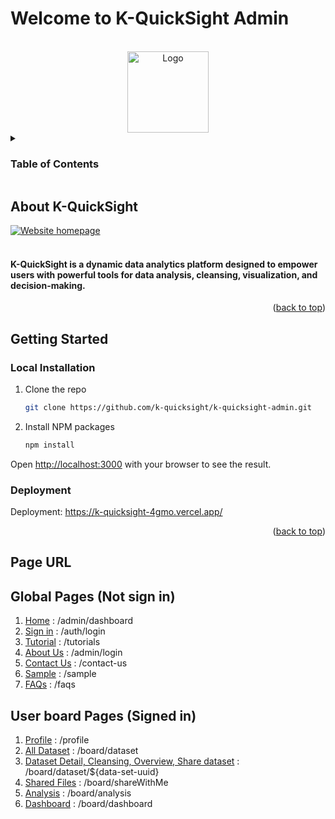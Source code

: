 # Welcome to K-QuickSight Admin
<a name="readme-top"></a>

<!-- PROJECT LOGO -->
<br />
<div align="center">
  <a href="https://k-quicksight-4gmo.vercel.app/">
    <img src="https://photostad-api.istad.co/api/v1/files/2e18bd43c8124c82a9d6859c4d3a35ad.png/" alt="Logo" width="130" height="auto"/>
  </a>
</div>



<!-- TABLE OF CONTENTS -->
<details>
  <summary><h3>Table of Contents</h3></summary>
  <ol>
    <li>
      <a href="#about-k-quicksight">About K-QuickSight</a>
    </li>
    <li>
      <a href="#getting-started">Getting Started</a>
      <ul>
        <li><a href="#local-installation">Local Installation</a></li>
        <li><a href="#deployment">Deployment</a></li>
      </ul>
    </li>
    <li><a href="#page-url">Page URL</a></li>
  </ol>
</details>



<!-- ABOUT THE PROJECT -->
## About K-QuickSight
 <a href="https://k-quicksight-4gmo.vercel.app/">
    <img src="https://photostad-api.istad.co/api/v1/files/63bd5f72ccef461fb7360c13f63e074c.png" alt="Website homepage" width="auto" height="auto"/>
 </a>
<br/>
<br />
<h4>K-QuickSight is a dynamic data analytics platform designed to empower users with powerful tools for data analysis, cleansing, visualization, and decision-making.</h4>

<p align="right">(<a href="#readme-top">back to top</a>)</p>

<!-- GETTING STARTED -->
## Getting Started

### Local Installation


1. Clone the repo
   ```sh
   git clone https://github.com/k-quicksight/k-quicksight-admin.git
   ```
2. Install NPM packages
   ```sh
   npm install
   ```
   
Open [http://localhost:3000](http://localhost:3000) with your browser to see the result.

### Deployment

Deployment: https://k-quicksight-4gmo.vercel.app/

<p align="right">(<a href="#readme-top">back to top</a>)</p>



<!-- Page URL -->
## Page URL

## Global Pages (Not sign in)

01. [Home](https://k-quicksight-4gmo.vercel.app/) : /admin/dashboard
02. [Sign in](https://k-quicksight-4gmo.vercel.app/auth/login) : /auth/login
05. [Tutorial](https://k-quicksight-4gmo.vercel.app/tutorials) : /tutorials
06. [About Us](https://k-quicksight-4gmo.vercel.app/about-us) : /admin/login
07. [Contact Us](https://k-quicksight-4gmo.vercel.app/contact-us) : /contact-us
08. [Sample](https://k-quicksight-4gmo.vercel.app/sample) : /sample
08. [FAQs](https://k-quicksight-4gmo.vercel.app/faqs) : /faqs

## User board Pages (Signed in)

1. [Profile](https://k-quicksight-4gmo.vercel.app/profile) : /profile
2. [All Dataset](https://k-quicksight-4gmo.vercel.app/board/dataset) : /board/dataset
3. [Dataset Detail, Cleansing, Overview, Share dataset](https://k-quicksight-4gmo.vercel.app/board/dataset/${data-set-uuid}) : /board/dataset/${data-set-uuid}
4. [Shared Files](https://k-quicksight-4gmo.vercel.app/board/shareWithMe) : /board/shareWithMe
5. [Analysis](https://k-quicksight-4gmo.vercel.app/board/analysis) : /board/analysis
6. [Dashboard](https://k-quicksight-4gmo.vercel.app/board/dashboard) : /board/dashboard



